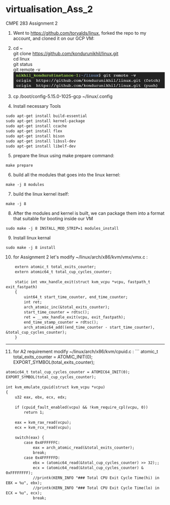 # virtualisation_Ass_2
CMPE 283 Assignment 2


1) Went to https://github.com/torvalds/linux, forked the repo to my account, and cloned it on our GCP VM:
 
2) cd ~ <br />
  git clone https://github.com/kondurunikhil/linux.git<br />
  cd linux<br />
  git status<br />
 git remote -v <br />
![git remote -v](https://github.com/kondurunikhil/virtualisation_Ass_2/blob/main/images/git_remote_v.png)


3) cp /boot/config-5.15.0-1025-gcp ~/linux/.config

4) Install necessary Tools
```
sudo apt-get install build-essential
sudo apt-get install kernel-package
sudo apt-get install ccache 
sudo apt-get install flex
sudo apt-get install bison
sudo apt-get install libssl-dev
sudo apt-get install libelf-dev
```
5) prepare the linux using make prepare command: <br />
```
make prepare
```
6) build all the modules that goes into the linux kernel:<br />
```
make -j 8 modules
```
7) build the linux kernel itself:  <br />
```
make -j 8
```

8) After the modules and kernel is built, we can package them into a format that suitable for booting inside our VM <br />
```
sudo make -j 8 INSTALL_MOD_STRIP=1 modules_install
```
9) Install linux kernal 
```
sudo make -j 8 install
```
10)   for Assignment 2 let's modify ~/linux/arch/x86/kvm/vmx/vmx.c  : <br />
```
    extern atomic_t total_exits_counter;
    extern atomic64_t total_cup_cycles_counter;

    static int vmx_handle_exit(struct kvm_vcpu *vcpu, fastpath_t exit_fastpath)
    {
        uint64_t start_time_counter, end_time_counter;
        int ret;
        arch_atomic_inc(&total_exits_counter);
        start_time_counter = rdtsc();
        ret = __vmx_handle_exit(vcpu, exit_fastpath);
        end_time_stamp_counter = rdtsc();
        arch_atomic64_add((end_time_counter - start_time_counter), &total_cup_cycles_counter);
    }
 ```


--------------------------------------------------

11)  for A2 requirement modify ~/linux/arch/x86/kvm/cpuid.c :
    ```
    atomic_t total_exits_counter = ATOMIC_INIT(0);
    EXPORT_SYMBOL(total_exits_counter);

    atomic64_t total_cup_cycles_counter = ATOMIC64_INIT(0);
    EXPORT_SYMBOL(total_cup_cycles_counter);

    int kvm_emulate_cpuid(struct kvm_vcpu *vcpu)
    {
        u32 eax, ebx, ecx, edx;

        if (cpuid_fault_enabled(vcpu) && !kvm_require_cpl(vcpu, 0))
            return 1;

        eax = kvm_rax_read(vcpu);
        ecx = kvm_rcx_read(vcpu);

        switch(eax) {
            case 0x4FFFFFFC:
                eax = arch_atomic_read(&total_exits_counter);
                break;
            case 0x4FFFFFFD:
                ebx = (atomic64_read(&total_cup_cycles_counter) >> 32);;
                ecx = (atomic64_read(&total_cup_cycles_counter) & 0xFFFFFFFF);
                //printk(KERN_INFO "### Total CPU Exit Cycle Time(hi) in EBX = %u", ebx);
                //printk(KERN_INFO "### Total CPU Exit Cycle Time(lo) in ECX = %u", ecx);
                break;
```

